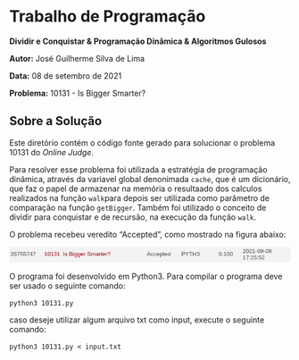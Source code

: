 # Trabalho de Programação

**Dividir e Conquistar & Programação Dinâmica & Algoritmos Gulosos**

**Autor:** José Guilherme Silva de Lima

**Data:** 08 de setembro de 2021

**Problema:** 10131	- Is Bigger Smarter?

## Sobre a Solução
Este diretório contém o código fonte gerado para solucionar o problema 10131
do *Online Judge*. 

Para resolver esse problema foi utilizada a estratégia de programação dinâmica, através da variavel global denonimada `cache`, que é um dicionário, que faz o papel de armazenar na memória o resultaado dos calculos realizados na função `walk`para depois ser utilizada como parâmetro de comparação na função `getBigger`. Também foi utilizado o conceito de dividir para conquistar e de recursão, na execução da função `walk`.

O problema recebeu veredito “Accepted”, como mostrado na
figura abaixo:

![Veredito](./10131-veredito.png)

O programa foi desenvolvido em Python3. Para compilar o programa deve ser usado
o seguinte comando:
```
python3 10131.py
```
caso deseje utilizar algum arquivo txt como input, execute o seguinte comando:
```
python3 10131.py < input.txt
```


